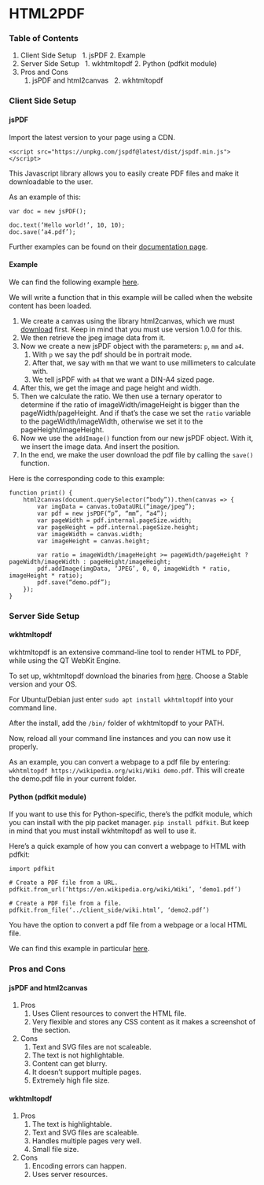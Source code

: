 # HTML2PDF
### Table of Contents
1. Client Side Setup
   1. jsPDF
   2. Example
2. Server Side Setup
   1. wkhtmltopdf
   2. Python (pdfkit module)
3. Pros and Cons
   1. jsPDF and html2canvas
   2. wkhtmltopdf
### Client Side Setup
#### jsPDF
Import the latest version to your page using a CDN.

`<script src="https://unpkg.com/jspdf@latest/dist/jspdf.min.js"></script>`

This Javascript library allows you to easily create PDF files and make it downloadable to the user.

As an example of this:

```
var doc = new jsPDF();

doc.text(‘Hello world!’, 10, 10);
doc.save(‘a4.pdf’);
```

Further examples can be found on their [documentation page](http://raw.githack.com/MrRio/jsPDF/master/docs/).
#### Example
We can find the following example [here](https://github.com/GeorgeWalt/HTML2PDF/blob/master/examples/client_side/conversion.js).

We will write a function that in this example will be called when the website content has been loaded.

1. We create a canvas using the library html2canvas, which we must [download](https://github.com/niklasvh/html2canvas/releases/download/v1.0.0-rc.3/html2canvas.min.js) first. Keep in mind that you must use version 1.0.0 for this.
2. We then retrieve the jpeg image data from it.
3. Now we create a new jsPDF object with the parameters: `p`, `mm` and `a4`.
   1. With `p` we say the pdf should be in portrait mode.
   2. After that, we say with `mm` that we want to use millimeters to calculate with.
   3. We tell jsPDF with `a4` that we want a DIN-A4 sized page.
4. After this, we get the image and page height and width.
5. Then we calculate the ratio. We then use a ternary operator to determine if the ratio of imageWidth/imageHeight is bigger than the pageWidth/pageHeight. And if that’s the case we set the `ratio` variable to the pageWidth/imageWidth, otherwise we set it to the pageHeight/imageHeight.
6. Now we use the `addImage()` function from our new jsPDF object. With it, we insert the image data. And insert the position.
7. In the end, we make the user download the pdf file by calling the `save()` function.

Here is the corresponding code to this example: 

```
function print() {
    html2canvas(document.querySelector(“body”)).then(canvas => {
        var imgData = canvas.toDataURL(“image/jpeg”);
        var pdf = new jsPDF(“p”, “mm”, “a4”);
        var pageWidth = pdf.internal.pageSize.width;
        var pageHeight = pdf.internal.pageSize.height;
        var imageWidth = canvas.width;
        var imageHeight = canvas.height;

        var ratio = imageWidth/imageHeight >= pageWidth/pageHeight ? pageWidth/imageWidth : pageHeight/imageHeight;
        pdf.addImage(imgData, ‘JPEG’, 0, 0, imageWidth * ratio, imageHeight * ratio);
        pdf.save(“demo.pdf”);
    });
}
```
### Server Side Setup
#### wkhtmltopdf
wkhtmltopdf is an extensive command-line tool to render HTML to PDF, while using the QT WebKit Engine.

To set up, wkhtmltopdf download the binaries from [here](https://wkhtmltopdf.org/downloads.html). Choose a Stable version and your OS.

For Ubuntu/Debian just enter `sudo apt install wkhtmltopdf` into your command line.

After the install, add the `/bin/` folder of wkhtmltopdf to your PATH.

Now, reload all your command line instances and you can now use it properly.

As an example, you can convert a webpage to a pdf file by entering: `wkhtmltopdf https://wikipedia.org/wiki/Wiki demo.pdf`. This will create the demo.pdf file in your current folder.

#### Python (pdfkit module)
If you want to use this for Python-specific, there’s the pdfkit module, which you can install with the pip packet manager. `pip install pdfkit`. But keep in mind that you must install wkhtmltopdf as well to use it.

Here’s a quick example of how you can convert a webpage to HTML with pdfkit: 

```
import pdfkit

# Create a PDF file from a URL. 
pdfkit.from_url(‘https://en.wikipedia.org/wiki/Wiki’, ‘demo1.pdf’)

# Create a PDF file from a file. 
pdfkit.from_file(‘../client_side/wiki.html’, ‘demo2.pdf’)
```
You have the option to convert a pdf file from a webpage or a local HTML file.

We can find this example in particular [here](https://github.com/GeorgeWalt/HTML2PDF/blob/master/examples/server_side/conversion.py).
### Pros and Cons
#### jsPDF and html2canvas
1. Pros
   1. Uses Client resources to convert the HTML file.
   2. Very flexible and stores any CSS content as it makes a screenshot of the section.
2. Cons
   1. Text and SVG files are not scaleable.
   2. The text is not highlightable.
   3. Content can get blurry.
   4. It doesn’t support multiple pages.
   5. Extremely high file size.
#### wkhtmltopdf
1. Pros
   1. The text is highlightable.
   2. Text and SVG files are scaleable.
   3. Handles multiple pages very well.
   4. Small file size.
2. Cons
   1. Encoding errors can happen.
   2. Uses server resources.
